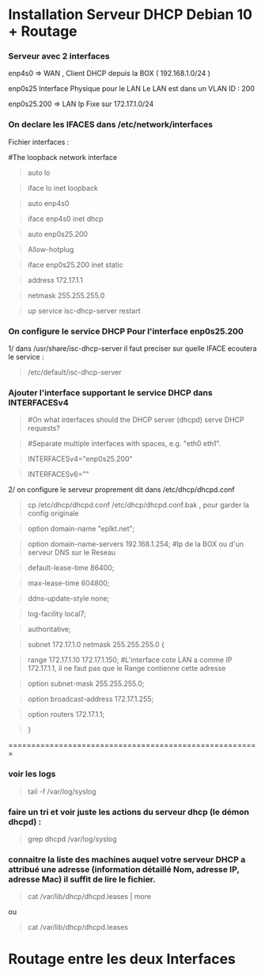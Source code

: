 # Installation Serveur DHCP Debian 10 + Routage
### Serveur avec 2 interfaces 

enp4s0 => WAN , Client DHCP depuis la BOX ( 192.168.1.0/24 )

enp0s25 Interface Physique pour le LAN
Le LAN est dans un VLAN ID : 200

enp0s25.200 => LAN Ip Fixe sur 172.17.1.0/24


### On declare les IFACES dans /etc/network/interfaces

Fichier interfaces :

#The loopback network interface
> auto lo

> iface lo inet loopback


> auto enp4s0

> iface enp4s0 inet dhcp


> auto enp0s25.200

> Allow-hotplug

> iface enp0s25.200 inet static

> address 172.17.1.1

> netmask 255.255.255.0

> up service isc-dhcp-server restart



### On configure le service DHCP Pour l'interface enp0s25.200

1/ dans /usr/share/isc-dhcp-server il faut preciser sur quelle IFACE ecoutera le service :

> /etc/default/isc-dhcp-server

### Ajouter l'interface supportant le service DHCP dans INTERFACESv4
> #On what interfaces should the DHCP server (dhcpd) serve DHCP requests?

> #Separate multiple interfaces with spaces, e.g. "eth0 eth1".

> INTERFACESv4="enp0s25.200"

> INTERFACESv6=""


2/ on configure le serveur proprement dit dans /etc/dhcp/dhcpd.conf

> cp /etc/dhcp/dhcpd.conf /etc/dhcp/dhcpd.conf.bak , pour garder la config originale

> option domain-name "eplkt.net";

> option domain-name-servers 192.168.1.254;       #Ip de la BOX ou d'un serveur DNS sur le Reseau

> default-lease-time 86400;

> max-lease-time 604800;

> ddns-update-style none;

> log-facility local7;

> authoritative;

> subnet 172.17.1.0 netmask 255.255.255.0 {

> range 172.17.1.10 172.17.1.150;                 #L'interface cote LAN a comme IP 172.17.1.1, il ne faut pas que le Range contienne cette adresse

> option subnet-mask 255.255.255.0;

> option broadcast-address 172.17.1.255;

> option routers 172.17.1.1;

> }

=======================================================
### voir les logs

> tail -f /var/log/syslog

### faire un tri et voir juste les actions du serveur dhcp (le démon dhcpd) :

> grep dhcpd /var/log/syslog

### connaitre la liste des machines auquel votre serveur DHCP a attribué une adresse (information détaillé Nom, adresse IP, adresse Mac) il suffit de lire le fichier.

> cat /var/lib/dhcp/dhcpd.leases | more

ou

> cat /var/lib/dhcp/dhcpd.leases 

# Routage entre les deux Interfaces
